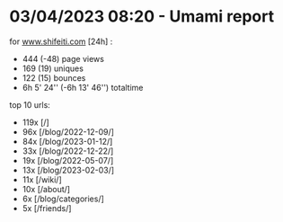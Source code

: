 # 03/04/2023 08:20 - Umami report
for www.shifeiti.com [24h] :

 - 444 (-48) page views
 - 169 (19) uniques
 - 122 (15) bounces
 - 6h 5' 24'' (-6h 13' 46'') totaltime


top 10 urls:
 - 119x [/]
 - 96x [/blog/2022-12-09/]
 - 84x [/blog/2023-01-12/]
 - 33x [/blog/2022-12-22/]
 - 19x [/blog/2022-05-07/]
 - 13x [/blog/2023-02-03/]
 - 11x [/wiki/]
 - 10x [/about/]
 - 6x [/blog/categories/]
 - 5x [/friends/]


